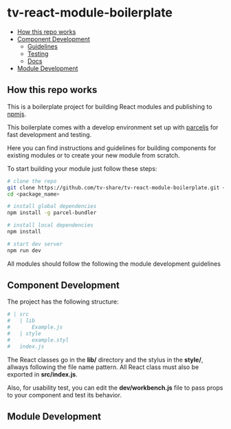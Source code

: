 # tv-react-module-boilerplate

* [How this repo works](#how-this-repo-works)
* [Component Development](#component-development)
    * [Guidelines]()
    * [Testing]()
    * [Docs]()
* [Module Development](#module-development)

## How this repo works
This is a boilerplate project for building React modules and publishing to [npmjs](https://www.npmjs.com).

This boilerplate comes with a develop environment set up with [parceljs](https://parceljs.org/) for fast development and testing.

Here you can find instructions and guidelines for building components for existing modules or to create your new module from scratch.

To start building your module just follow these steps:

```bash
# clone the repo
git clone https://github.com/tv-share/tv-react-module-boilerplate.git <package_name>
cd <package_name>

# install global dependencies
npm install -g parcel-bundler

# install local dependencies
npm install

# start dev server
npm run dev
```

All modules should follow the following the module development guidelines

## Component Development
The project has the following structure:

```bash
# | src
#   | lib
#       Example.js
#   | style
#       example.styl
#   index.js
```
The React classes go in the **lib/** directory and the stylus in the **style/**, allways following the file name pattern. All React class must also be exported in **src/index.js**.

Also, for usability test, you can edit the **dev/workbench.js** file to pass props to your component and test its behavior.

## Module Development